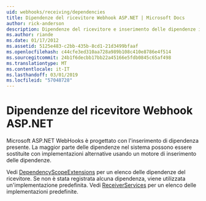 ```yaml
---
uid: webhooks/receiving/dependencies
title: Dipendenze del ricevitore Webhook ASP.NET | Microsoft Docs
author: rick-anderson
description: Dipendenze del ricevitore e inserimento delle dipendenze in ASP.NET i Webhook.
ms.author: riande
ms.date: 01/17/2012
ms.assetid: 5125e483-c2bb-435b-8cd1-21d3499bfaaf
ms.openlocfilehash: c44cfe3ed310aa728a989b108c410e8786e4f514
ms.sourcegitcommit: 24b1f6decbb17bb22a45166e5fdb0845c65af498
ms.translationtype: MT
ms.contentlocale: it-IT
ms.lasthandoff: 03/01/2019
ms.locfileid: "57048728"
---
```

# <a name="aspnet-webhooks-receiver-dependencies"></a>Dipendenze del ricevitore Webhook ASP.NET

Microsoft ASP.NET WebHooks è progettato con l'inserimento di dipendenza presente. La maggior parte delle dipendenze nel sistema possono essere sostituite con implementazioni alternative usando un motore di inserimento delle dipendenze.

Vedi [DependencyScopeExtensions](https://github.com/aspnet/WebHooks/blob/master/src/Microsoft.AspNet.WebHooks.Receivers/Extensions/DependencyScopeExtensions.cs) per un elenco delle dipendenze del ricevitore. Se non è stata registrata alcuna dipendenza, viene utilizzata un'implementazione predefinita. Vedi [ReceiverServices](https://github.com/aspnet/WebHooks/blob/master/src/Microsoft.AspNet.WebHooks.Receivers/Services/ReceiverServices.cs) per un elenco delle implementazioni predefinite.
